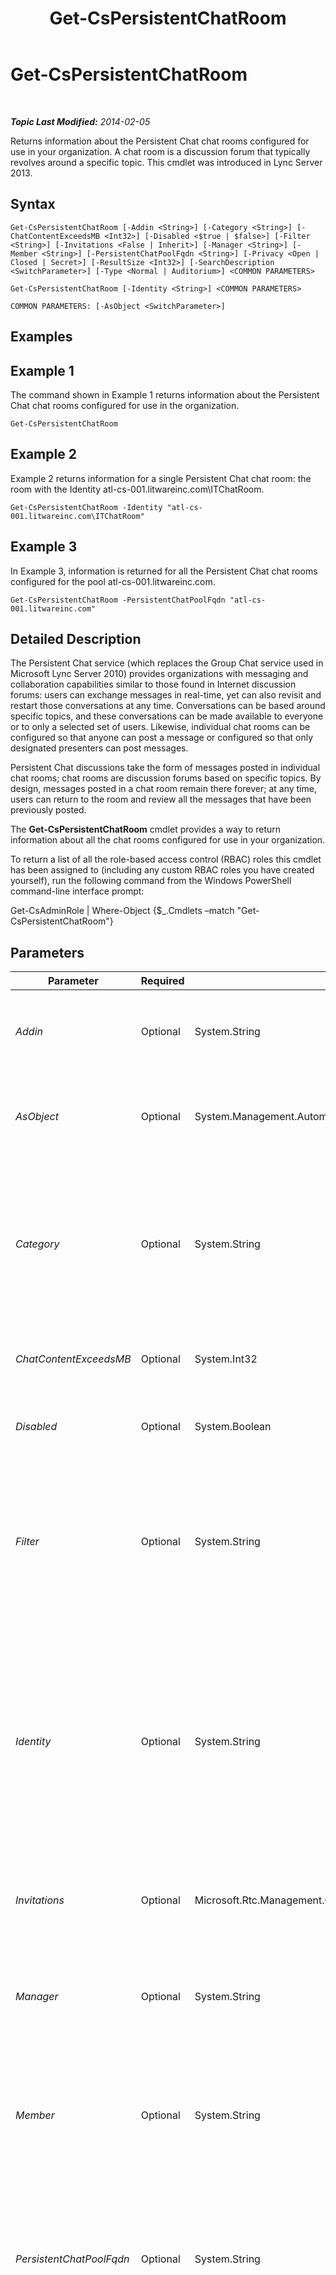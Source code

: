 ﻿---
title: Get-CsPersistentChatRoom
TOCTitle: Get-CsPersistentChatRoom
ms:assetid: 9826c44b-35a6-473e-97d4-952415d640d1
ms:mtpsurl: https://technet.microsoft.com/en-us/library/JJ205123(v=OCS.15)
ms:contentKeyID: 48184936
ms.date: 07/23/2014
mtps_version: v=OCS.15
---

<div data-xmlns="http://www.w3.org/1999/xhtml">

<div class="topic" data-xmlns="http://www.w3.org/1999/xhtml" data-msxsl="urn:schemas-microsoft-com:xslt" data-cs="http://msdn.microsoft.com/en-us/">

<div data-asp="http://msdn2.microsoft.com/asp">

# Get-CsPersistentChatRoom

</div>

<div id="mainSection">

<div id="mainBody">

<span> </span>

_**Topic Last Modified:** 2014-02-05_

Returns information about the Persistent Chat chat rooms configured for use in your organization. A chat room is a discussion forum that typically revolves around a specific topic. This cmdlet was introduced in Lync Server 2013.

<div>

## Syntax

    Get-CsPersistentChatRoom [-Addin <String>] [-Category <String>] [-ChatContentExceedsMB <Int32>] [-Disabled <$true | $false>] [-Filter <String>] [-Invitations <False | Inherit>] [-Manager <String>] [-Member <String>] [-PersistentChatPoolFqdn <String>] [-Privacy <Open | Closed | Secret>] [-ResultSize <Int32>] [-SearchDescription <SwitchParameter>] [-Type <Normal | Auditorium>] <COMMON PARAMETERS>

    Get-CsPersistentChatRoom [-Identity <String>] <COMMON PARAMETERS>

    COMMON PARAMETERS: [-AsObject <SwitchParameter>]

</div>

<span id="Examples"></span>

<div>

## Examples

<div>

## Example 1

The command shown in Example 1 returns information about the Persistent Chat chat rooms configured for use in the organization.

    Get-CsPersistentChatRoom

</div>

<div>

## Example 2

Example 2 returns information for a single Persistent Chat chat room: the room with the Identity atl-cs-001.litwareinc.com\\ITChatRoom.

    Get-CsPersistentChatRoom -Identity "atl-cs-001.litwareinc.com\ITChatRoom"

</div>

<div>

## Example 3

In Example 3, information is returned for all the Persistent Chat chat rooms configured for the pool atl-cs-001.litwareinc.com.

    Get-CsPersistentChatRoom -PersistentChatPoolFqdn "atl-cs-001.litwareinc.com"

</div>

</div>

<span id="DetailedDescription"></span>

<div>

## Detailed Description

The Persistent Chat service (which replaces the Group Chat service used in Microsoft Lync Server 2010) provides organizations with messaging and collaboration capabilities similar to those found in Internet discussion forums: users can exchange messages in real-time, yet can also revisit and restart those conversations at any time. Conversations can be based around specific topics, and these conversations can be made available to everyone or to only a selected set of users. Likewise, individual chat rooms can be configured so that anyone can post a message or configured so that only designated presenters can post messages.

Persistent Chat discussions take the form of messages posted in individual chat rooms; chat rooms are discussion forums based on specific topics. By design, messages posted in a chat room remain there forever; at any time, users can return to the room and review all the messages that have been previously posted.

The **Get-CsPersistentChatRoom** cmdlet provides a way to return information about all the chat rooms configured for use in your organization.

To return a list of all the role-based access control (RBAC) roles this cmdlet has been assigned to (including any custom RBAC roles you have created yourself), run the following command from the Windows PowerShell command-line interface prompt:

Get-CsAdminRole | Where-Object {$\_.Cmdlets –match "Get-CsPersistentChatRoom"}

</div>

<div>

## Parameters


<table>
<colgroup>
<col style="width: 25%" />
<col style="width: 25%" />
<col style="width: 25%" />
<col style="width: 25%" />
</colgroup>
<thead>
<tr class="header">
<th>Parameter</th>
<th>Required</th>
<th>Type</th>
<th>Description</th>
</tr>
</thead>
<tbody>
<tr class="odd">
<td><p><em>Addin</em></p></td>
<td><p>Optional</p></td>
<td><p>System.String</p></td>
<td><p>Returns chat rooms associated with the specified chat room add-in.</p>
<p>Note that you can only specify one add-in per command.</p></td>
</tr>
<tr class="even">
<td><p><em>AsObject</em></p></td>
<td><p>Optional</p></td>
<td><p>System.Management.Automation.SwitchParameter</p></td>
<td><p>When specified, Active Directory display names are used when showing users who are on the Managers or Presenters lists. When not specified, SIP addresses are used when showing these users.</p></td>
</tr>
<tr class="odd">
<td><p><em>Category</em></p></td>
<td><p>Optional</p></td>
<td><p>System.String</p></td>
<td><p>Returns information for all the Persistent Chat chat rooms in the specified category. For example:</p>
<p>-Category &quot;ITChat&quot;</p>
<p>You can only specify a single category when using the Category parameter. In addition, you cannot use the PersistentChatPoolFqdn, Filter, or Identity parameters in any command that uses the Category parameter.</p></td>
</tr>
<tr class="even">
<td><p><em>ChatContentExceedsMB</em></p></td>
<td><p>Optional</p></td>
<td><p>System.Int32</p></td>
<td><p>Returns chat rooms whose cumulative chat content exceeds the specified value (in megabytes).</p></td>
</tr>
<tr class="odd">
<td><p><em>Disabled</em></p></td>
<td><p>Optional</p></td>
<td><p>System.Boolean</p></td>
<td><p>Enables you to search for active chat rooms (by using the parameter value $False) or disabled chat rooms (by using the parameter value $True).</p></td>
</tr>
<tr class="even">
<td><p><em>Filter</em></p></td>
<td><p>Optional</p></td>
<td><p>System.String</p></td>
<td><p>Enables you to return information for Persistent Chat chat rooms based on the Name and/or the Description of the room. To return information for a chat room with a specific name, use syntax similar to this:</p>
<p>-Filter {Name –like &quot;ITChat&quot;}</p>
<p>That syntax returns information only for chat rooms that have the name ITChat.</p></td>
</tr>
<tr class="odd">
<td><p><em>Identity</em></p></td>
<td><p>Optional</p></td>
<td><p>System.String</p></td>
<td><p>Unique Identifier for the Persistent Chat chat room being returned. The Identity for a chat room consists of the Persistent Chat pool where the room has been configured plus the name of the room; for example:</p>
<p>-Identity &quot;atl-gc-001.litwareinc.com\RedmondChatRoom&quot;</p>
<p>You cannot use the Category, Filter, or PersistentChatPoolFqdn parameters in any command that uses the Identity parameter. If you call the <strong>Get-CsPersistentChatRoom</strong> cmdlet without any parameters the cmdlet will return information about all the chat rooms configured for use in your organization.</p></td>
</tr>
<tr class="even">
<td><p><em>Invitations</em></p></td>
<td><p>Optional</p></td>
<td><p>Microsoft.Rtc.Management.Chat.Cmdlets.ChatRoomInvitations</p></td>
<td><p>Returns chat rooms that use invitations (by using the parameter value Inherit) or chat rooms that do not use inivtations (by using the parameter value False).</p></td>
</tr>
<tr class="odd">
<td><p><em>Manager</em></p></td>
<td><p>Optional</p></td>
<td><p>System.String</p></td>
<td><p>Returns chat rooms managed by the specified user. For example:</p>
<p>-Manager &quot;sip:kenmyer@litwareinc.com&quot;</p>
<p>Note that you can only specify a single manager per command.</p></td>
</tr>
<tr class="even">
<td><p><em>Member</em></p></td>
<td><p>Optional</p></td>
<td><p>System.String</p></td>
<td><p>Returns chat rooms that the specified user is a member of. For example:</p>
<p>-Member &quot;sip:kenmyer@litwareinc.com&quot;</p>
<p>Note that you can only specify a single member per command.</p></td>
</tr>
<tr class="odd">
<td><p><em>PersistentChatPoolFqdn</em></p></td>
<td><p>Optional</p></td>
<td><p>System.String</p></td>
<td><p>Returns information about all the Persistent Chat chat rooms configured on the specified Persistent Chat pool. For example:</p>
<p>-PersistentChatPoolFqdn &quot;atl-gc-001.litwareinc.com&quot;</p>
<p>You cannot use the Category, Filter, or Identity parameters in any command that uses the PersistentChatPoolFqdn parameter.</p></td>
</tr>
<tr class="even">
<td><p><em>Privacy</em></p></td>
<td><p>Optional</p></td>
<td><p>Microsoft.Rtc.Management.Chat.Cmdlets.ChatRoomPrivacy</p></td>
<td><p>Enables you to return chat rooms that meet the specified privacy setting. Allowed values are:</p>
<p>* Open (any user can locate the chat room by doing a directory search, and anyone can participate in chat room activities)</p>
<p>* Secret (only chat room members can locate the room by doing a directory search, and only members can participate in chat room activities)</p>
<p>* Closed (any user can locate the chat room by doing a directory search, but only members can participate in chat room activities)</p></td>
</tr>
<tr class="odd">
<td><p><em>ResultSize</em></p></td>
<td><p>Optional</p></td>
<td><p>System.Int32</p></td>
<td><p>Enables you to limit the number of records returned by the cmdlet. For example, to return seven chat rooms (regardless of the number of rooms in your forest) include the ResultSize parameter and set the parameter value to 7. Note that there is no way to guarantee which seven rooms will be returned.</p>
<p>The result size can be set to any whole number between 0 and 2147483647, inclusive. If set to 0 the command will run, but no data will be returned. If you set the ResultSize to 7 but you have only three rooms in your forest, the command will return those three rooms, and then complete without error.</p></td>
</tr>
<tr class="even">
<td><p><em>SearchDescription</em></p></td>
<td><p>Optional</p></td>
<td><p>System.Management.Automation.SwitchParameter</p></td>
<td><p>Enables you to search for the specified text value in either the chat room Name or the chat room Description. To search both the Name and the Description, include the SearchDescription parameter along with the Filter parameter. For example:</p>
<p>-SearchDescription –Filter &quot;IT chat room&quot;</p></td>
</tr>
<tr class="odd">
<td><p><em>Type</em></p></td>
<td><p>Optional</p></td>
<td><p>Microsoft.Rtc.Management.Chat.Cmdlets.ChatRoomType</p></td>
<td><p>Returns chat rooms by room type. Allowed values are:</p>
<p>* Normal (chat rooms where all members can post messages)</p>
<p>* Auditorium (chat rooms where only presenters can post messages)</p></td>
</tr>
</tbody>
</table>


</div>

<span id="InputTypes"></span>

<div>

## Input Types

None. The **Get-CsPersistentChatRoom** cmdlet does not accept pipelined input.

</div>

<span id="ReturnTypes"></span>

<div>

## Return Types

The **Get-CsPersistentChatRoom** cmdlet returns instances of the Microsoft.Rtc.Management.PersistentChat.Cmdlets.ChatRoomObject object.

</div>

<div>

## See Also


[Clear-CsPersistentChatRoom](clear-cspersistentchatroom.md)  
[New-CsPersistentChatRoom](new-cspersistentchatroom.md)  
[Remove-CsPersistentChatRoom](remove-cspersistentchatroom.md)  
[Set-CsPersistentChatRoom](set-cspersistentchatroom.md)  
  

</div>

</div>

<span> </span>

</div>

</div>

</div>

